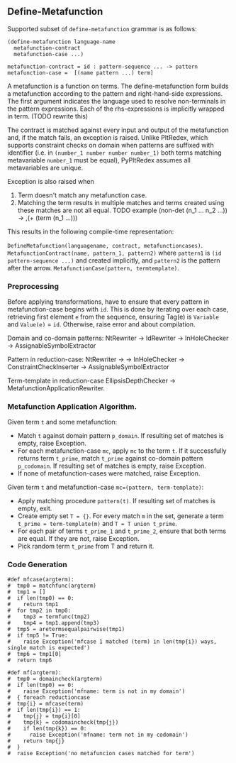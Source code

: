 ## Define-Metafunction

Supported subset of `define-metafunction` grammar is as follows:

```
(define-metafunction language-name
  metafunction-contract
  metafunction-case ...)

metafunction-contract =	id : pattern-sequence ... -> pattern 
metafunction-case =  [(name pattern ...) term] 
```

A metafunction is a function on terms. The define-metafunction form builds a metafunction according to the pattern and right-hand-side expressions. The first argument indicates the language used to resolve non-terminals in the pattern expressions. Each of the rhs-expressions is implicitly wrapped in term. (TODO rewrite this)

The contract is matched against every input and output of the metafunction and, if the match fails, an exception is raised. Unlike PltRedex, which supports constraint checks on domain when patterns are suffixed with identifier (i.e. in `(number_1 number number number_1)` both terms matching metavariable `number_1` must be equal), PyPltRedex assumes all metavariables are unique. 

Exception is also raised when 

1. Term doesn't match any metafunction case.
2. Matching the term results in multiple matches and terms created using these matches are not all equal. 
TODO example (non-det (n_1 ... n_2 ...)) -> ,(+ (term (n_1 ...)))
 
This results in the following compile-time representation:

`DefineMetafunction(languagename, contract, metafunctioncases)`.
`MetafunctionContract(name, pattern_1, pattern2)` where `pattern1` is `(id pattern-sequence ...)` and created implicitly, and `pattern2` is the pattern after the arrow.
`MetafunctionCase(pattern, termtemplate)`.

### Preprocessing
Before applying transformations, have to ensure that every pattern in metafunction-case begins with `id`. This is done by iterating over each case, retrieving first element `e` from the sequence, ensuring Tag(e) is `Variable` and `Value(e)` = `id`. Otherwise, raise error and about compilation.

Domain and co-domain patterns:
NtRewriter -> IdRewriter -> InHoleChecker -> AssignableSymbolExtractor

Pattern in reduction-case:
NtRewriter -> -> InHoleChecker -> ConstraintCheckInserter -> AssignableSymbolExtractor

Term-template in reduction-case
EllipsisDepthChecker -> MetafunctionApplicationRewriter.


### Metafunction Application Algorithm.
Given term `t` and some metafunction:

* Match `t` against domain pattern `p_domain`. If resulting set of matches is empty, raise Exception.
* For each metafunction-case `mc`, apply `mc` to the term `t`. If it successfully returns term `t_prime`, match `t_prime` against co-domain pattern `p_codomain`. If resulting set of matches is empty, raise Exception.
* If none of metafunction-cases were matched, raise Exception.

Given term `t` and metafunction-case `mc=(pattern, term-template)`:

* Apply matching procedure `pattern(t)`. If resulting set of matches is empty, exit.
* Create empty set `T = {}`. For every match `m` in the set, generate a term `t_prime = term-template(m)` and `T = T union t_prime`.
* For each pair of terms `t_prime_1` and `t_prime_2`, ensure that both terms are equal. If they are not, raise Exception.
* Pick random term `t_prime` from T and return it.

### Code Generation

```
#def mfcase(argterm):
#  tmp0 = matchfunc(argterm)
#  tmp1 = []
#  if len(tmp0) == 0:
#    return tmp1 
#  for tmp2 in tmp0:
#    tmp3 = termfunc(tmp2)
#    tmp4 = tmp1.append(tmp3)
#  tmp5 = aretermsequalpairwise(tmp1)
#  if tmp5 != True:
#    raise Exception('mfcase 1 matched (term) in len(tmp{i}) ways, single match is expected')
#  tmp6 = tmp1[0]
#  return tmp6
```

```
#def mf(argterm):
#  tmp0 = domaincheck(argterm)
#  if len(tmp0) == 0:
#    raise Exception('mfname: term is not in my domain')
#  { foreach reductioncase
#  tmp{i} = mfcase(term)
#  if len(tmp{i}) == 1:
#    tmp{j} = tmp{i}[0]
#    tmp{k} = codomaincheck(tmp{j})
#    if len(tmp{k}) == 0:
#      raise Exception('mfname: term not in my codomain')
#    return tmp{j}
#  }
#  raise Exception('no metafuncion cases matched for term')
```
